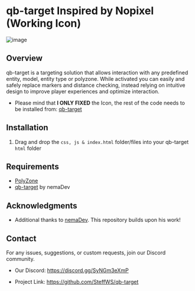 # qb-target Inspired by Nopixel (Working Icon)

![image](https://github.com/SteffWS/qb-target/assets/84989476/33401528-2294-49e1-bb75-7a66c782e415)

## Overview
qb-target is a targeting solution that allows interaction with any predefined entity, model, entity type or polyzone. While activated you can easily and safely replace markers and distance checking, instead relying on intuitive design to improve player experiences and optimize interaction.

- Please mind that **I ONLY FIXED** the Icon, the rest of the code needs to be installed from: [qb-target](https://github.com/nemaDev/qb-target?tab=readme-ov-file)

## Installation
1. Drag and drop the `css, js & index.html` folder/files into your qb-target `html` folder

## Requirements
- [PolyZone](https://github.com/mkafrin/PolyZone)
- [qb-target](https://github.com/nemaDev) by nemaDev

## Acknowledgments
- Additional thanks to [nemaDev](https://github.com/nemaDev). This repository builds upon his work!

## Contact
For any issues, suggestions, or custom requests, join our Discord community.

- Our Discord: https://discord.gg/SyNGm3eXmP

- Project Link: https://github.com/SteffWS/qb-target
